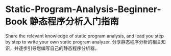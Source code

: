 # Static-Program-Analysis-Beginner-Book 静态程序分析入门指南
Share the relevant knowledge of static program analysis, and lead you step by step to write your own static program analyzer. 分享静态程序分析的相关知识，并逐步引导您编写自己的静态程序分析器。

